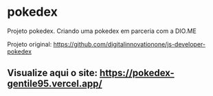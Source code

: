 # pokedex

Projeto pokedex. Criando uma pokedex em parceria com a DIO.ME 

Projeto original: https://github.com/digitalinnovationone/js-developer-pokedex

## Visualize aqui o site: https://pokedex-gentile95.vercel.app/
